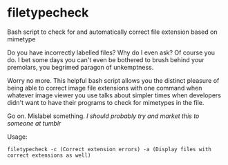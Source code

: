 # filetypecheck
Bash script to check for and automatically correct file extension based on mimetype

Do you have incorrectly labelled files? Why do I even ask? Of course you do. I bet some days you can't even be bothered to brush behind your premolars, you begrimed paragon of unkemptness.

Worry no more. This helpful bash script allows you the distinct pleasure of being able to correct image file extensions with one command when whatever image viewer you use talks about simpler times when developers didn't want to have their programs to check for mimetypes in the file. 

Go on. Mislabel something. *I should probably try and market this to someone at tumblr*

Usage:

    filetypecheck -c (Correct extension errors) -a (Display files with correct extensions as well)
